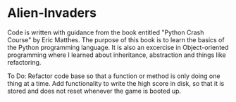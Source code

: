 # Alien-Invaders
Code is written with guidance from the book entitled "Python Crash Course" by  Eric Matthes.
The purpose of this book is to learn the basics of the Python programming language.
It is also an excercise in Object-oriented programming where I learned about inheritance, abstraction and things like refactoring.


To Do:
Refactor code base so that a function or method is only doing one thing at a time.
Add functionality to write the high score in disk, so that it is stored and does not reset whenever the game is booted up.
